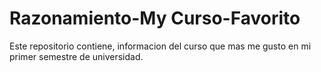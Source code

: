 # Razonamiento-My Curso-Favorito 
 Este repositorio contiene, informacion del curso que mas me gusto en mi primer semestre de universidad.
